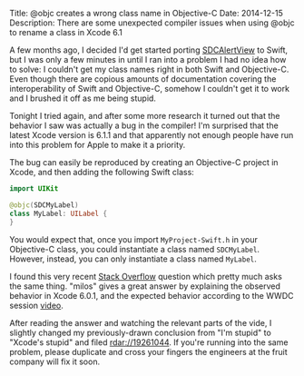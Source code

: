 Title: @objc creates a wrong class name in Objective-C
Date: 2014-12-15
Description: There are some unexpected compiler issues when using @objc to rename a class in Xcode 6.1


A few months ago, I decided I'd get started porting [SDCAlertView](https://github.com/sberrevoets/SDCAlertView) to Swift, but I was only a few minutes in until I ran into a problem I had no idea how to solve: I couldn't get my class names right in both Swift and Objective-C. Even though there are copious amounts of documentation covering the interoperability of Swift and Objective-C, somehow I couldn't get it to work and I brushed it off as me being stupid.

Tonight I tried again, and after some more research it turned out that the behavior I saw was actually a bug in the compiler! I'm surprised that the latest Xcode version is 6.1.1 and that apparently not enough people have run into this problem for Apple to make it a priority.

The bug can easily be reproduced by creating an Objective-C project in Xcode, and then adding the following Swift class:

```swift
import UIKit

@objc(SDCMyLabel)
class MyLabel: UILabel {
}
```

You would expect that, once you import `MyProject-Swift.h` in your Objective-C class, you could instantiate a class named `SDCMyLabel`. However, instead, you can only instantiate a class named `MyLabel`.

I found this very recent [Stack Overflow](https://stackoverflow.com/questions/26132823/name-of-swift-class-when-exposed-to-objective-c-code-does-not-respect-the-objc) question which pretty much asks the same thing. "milos" gives a great answer by explaining the observed behavior in Xcode 6.0.1, and the expected behavior according to the WWDC session [video](https://developer.apple.com/videos/wwdc/2014/).

After reading the answer and watching the relevant parts of the vide, I slightly changed my previously-drawn conclusion from "I'm stupid" to "Xcode's stupid" and filed [rdar://19261044](rdar://19261044). If you're running into the same problem, please duplicate and cross your fingers the engineers at the fruit company will fix it soon.
